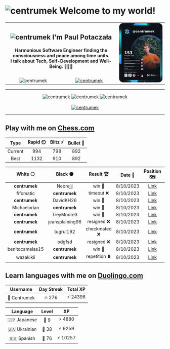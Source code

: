<h1>
  <img
    src="https://emojis.slackmojis.com/emojis/images/1531849430/4246/blob-sunglasses.gif"
    width="30"
    alt="centrumek"
  />
  Welcome to my world!
</h1>

<table>
  <tbody>
    <tr>
      <td align="center" width="70%" colspan="2">
        <h2>
          <img
            src="https://raw.githubusercontent.com/MartinHeinz/MartinHeinz/master/wave.gif"
            width="30px"
            alt="centrumek"
          />
          I'm Paul Potaczała
        </h2>
        <h4>
          Harmonious Software Engineer finding the consciousness and peace among time units.
          <br/>
          I talk about Tech, Self-Development and Well-Being. 🌿🧘🚀
        </h4>
      </td>
      <td width="30%" rowspan="2">
        <a href="https://app.daily.dev/centrumek">
          <img
            src="./devcard.png"
            alt="centrumek"
          />
        </a>
      </td>
    </tr>
    <tr align="center">
      <td>
        <img
          src="https://komarev.com/ghpvc/?username=centrumek&label=visitors&color=0e75b6&style=flat"
          alt="centrumek"
        >
      </td>
      <td>
        <a href="https://stackoverflow.com/users/14496012/centrumek">
          <img
            src="https://stackoverflow.com/users/flair/14496012.png?theme=dark"
            alt="centrumek"
          >
        </a>
      </td>
    </tr>
  </tbody>
</table>

---
<div align="center">
  <img 
    src="https://github-readme-stats.vercel.app/api?username=centrumek&show_icons=true&count_private=true&theme=dark&hide_border=true&hide=issues,contribs&bg_color=00000000"
    alt="centrumek"
  />
  <img
    src="https://github-readme-stats.vercel.app/api/top-langs/?username=centrumek&layout=compact&hide_border=true&theme=dark&bg_color=00000000&langs_count=6&exclude_repo=air-statistic-app"
    alt="centrumek"
  />
  <img 
    src="https://github-readme-streak-stats.herokuapp.com?user=centrumek&theme=dark&hide_border=true&background=FFFFFF00"
    alt="centrumek"
  />
  <br/>
  <br/>
  <a href="https://www.buymeacoffee.com/centrumek">
    <img
      src="https://cdn.buymeacoffee.com/buttons/v2/default-orange.png"
      height="50"
      width="210"
      alt="centrumek"
    />
  </a>
</div>

---

## Play with me on [Chess.com](https://www.chess.com/member/centrumek)

<div align="center">
<!--START_SECTION:chessStats-->
<!-- Automatically generated with https://github.com/Balastrong/chess-stats-action -->

| Type | Rapid ⏲️ | Blitz ⚡ | Bullet 🔫 |
|:---:|:---:|:---:|:---:|
| Current | 994 | 798 | 892 |
| Best | 1132 | 910 | 892 |

| White ⚪ | Black ⚫ | Result 🏆 | Date 📅 | Position 🗺️ | Type 🕕 |
|:---:|:---:|:---:|:---:|:---:|:---:|
| **centrumek** | Neorejjj | win 🥇 | 8/10/2023 | <a href="http://www.ee.unb.ca/cgi-bin/tervo/fen.pl?select=r1k4r/pRQ5/2p2Ppb/2P4p/q4P2/7R/3BKP2/8 b - -">Link</a> | Blitz |
| fifomatic | **centrumek** | timeout ❌ | 8/10/2023 | <a href="http://www.ee.unb.ca/cgi-bin/tervo/fen.pl?select=1R5R/3r4/pkp5/1p6/1P2K3/P2r4/8/8 b - -">Link</a> | Blitz |
| **centrumek** | DavidKH26 | win 🥇 | 8/10/2023 | <a href="http://www.ee.unb.ca/cgi-bin/tervo/fen.pl?select=2kr4/1pp1r2p/p7/1b3PB1/1P4P1/3p1P2/P2Q1R1P/6K1 b - -">Link</a> | Blitz |
| Michaelorian | **centrumek** | win 🥇 | 8/10/2023 | <a href="http://www.ee.unb.ca/cgi-bin/tervo/fen.pl?select=6k1/2p5/p4b1p/1p4p1/1P3p2/P6P/2P2P2/4r1K1 w - -">Link</a> | Blitz |
| **centrumek** | TreyMoore3 | win 🥇 | 8/10/2023 | <a href="http://www.ee.unb.ca/cgi-bin/tervo/fen.pl?select=5r2/pppQkppp/2p2qb1/4p3/4P1P1/P1P2N1P/1PP2P2/3R2K1 b - -">Link</a> | Blitz |
| **centrumek** | jeansplaining96 | resigned ❌ | 8/10/2023 | <a href="http://www.ee.unb.ca/cgi-bin/tervo/fen.pl?select=8/p1p2kpp/2p3p1/3p4/5K2/2P5/PPq5/8 w - -">Link</a> | Blitz |
| **centrumek** | tugrul192 | checkmated ❌ | 8/10/2023 | <a href="http://www.ee.unb.ca/cgi-bin/tervo/fen.pl?select=1rb5/b2kr3/p1p1pQ2/4Pp2/3P1P2/1qKB2P1/3B3P/3R3R w - -">Link</a> | Blitz |
| **centrumek** | odgfsd | resigned ❌ | 8/10/2023 | <a href="http://www.ee.unb.ca/cgi-bin/tervo/fen.pl?select=6k1/2q2pbp/p3p1p1/2p5/5P2/1rP1PK2/6PP/2R5 w - -">Link</a> | Blitz |
| benitocamelas15 | **centrumek** | win 🥇 | 8/10/2023 | <a href="http://www.ee.unb.ca/cgi-bin/tervo/fen.pl?select=1r6/2k5/Q2p3p/2p5/K3Pb2/3P1P2/q7/8 w - -">Link</a> | Blitz |
| wazakikii | **centrumek** | repetition ⏸️ | 8/10/2023 | <a href="http://www.ee.unb.ca/cgi-bin/tervo/fen.pl?select=Bn2k2r/p1p5/3p1p1p/4p3/8/1PPP3P/q1KQ1Pp1/3R2R1 w k -">Link</a> | Blitz |

<!--END_SECTION:chessStats-->
</div>

## Learn languages with me on [Duolingo.com](https://www.duolingo.com/profile/Centrumek)

<div align="center">
<!--START_SECTION:duolingoStats-->
<!-- Automatically generated with https://github.com/centrumek/duolingo-readme-stats-->

| Username | Day Streak | Total XP |
|:---:|:---:|:---:|
| 👤 Centrumek | 🔥 276 | ⚡ 24396 |

| Language | Level | XP |
|:---:|:---:|:---:|
| 🇯🇵 Japanese | 👑 9 | ⚡ 4880 |
| 🇺🇦 Ukrainian | 👑 38 | ⚡ 9259 |
| 🇪🇸 Spanish | 👑 76 | ⚡ 10257 |

<!--END_SECTION:duolingoStats-->
</div>
<!--
**centrumek/centrumek** is a ✨ _special_ ✨ repository because its `README.md` (this file) appears on your GitHub profile.

Here are some ideas to get you started:

- 🔭 I’m currently working on ...
- 🌱 I’m currently learning ...
- 👯 I’m looking to collaborate on ...
- 🤔 I’m looking for help with ...
- 💬 Ask me about ...
- 📫 How to reach me: ...
- 😄 Pronouns: ...
- ⚡ Fun fact: ...
-->
